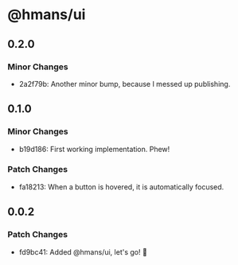 # @hmans/ui

## 0.2.0

### Minor Changes

- 2a2f79b: Another minor bump, because I messed up publishing.

## 0.1.0

### Minor Changes

- b19d186: First working implementation. Phew!

### Patch Changes

- fa18213: When a button is hovered, it is automatically focused.

## 0.0.2

### Patch Changes

- fd9bc41: Added @hmans/ui, let's go! 🚀
